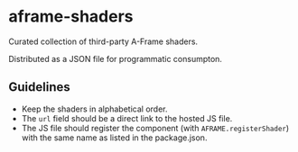 # aframe-shaders

Curated collection of third-party A-Frame shaders.

Distributed as a JSON file for programmatic consumpton.

## Guidelines

- Keep the shaders in alphabetical order.
- The `url` field should be a direct link to the hosted JS file.
- The JS file should register the component (with `AFRAME.registerShader`) with the same name as listed in the package.json.